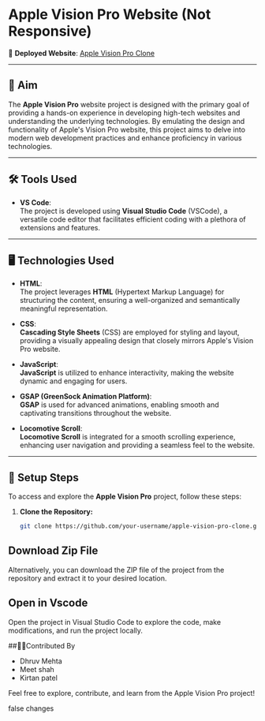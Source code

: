 
# Apple Vision Pro Website (Not Responsive)

🚀 **Deployed Website**: [Apple Vision Pro Clone](https://endearing-medovik-f7930d.netlify.app/)

---

## 🎯 Aim

The **Apple Vision Pro** website project is designed with the primary goal of providing a hands-on experience in developing high-tech websites and understanding the underlying technologies. By emulating the design and functionality of Apple's Vision Pro website, this project aims to delve into modern web development practices and enhance proficiency in various technologies.

---

## 🛠️ Tools Used

- **VS Code**:  
  The project is developed using **Visual Studio Code** (VSCode), a versatile code editor that facilitates efficient coding with a plethora of extensions and features.

---

## 🖥️ Technologies Used

- **HTML**:  
  The project leverages **HTML** (Hypertext Markup Language) for structuring the content, ensuring a well-organized and semantically meaningful representation.

- **CSS**:  
  **Cascading Style Sheets** (CSS) are employed for styling and layout, providing a visually appealing design that closely mirrors Apple's Vision Pro website.

- **JavaScript**:  
  **JavaScript** is utilized to enhance interactivity, making the website dynamic and engaging for users.

- **GSAP (GreenSock Animation Platform)**:  
  **GSAP** is used for advanced animations, enabling smooth and captivating transitions throughout the website.

- **Locomotive Scroll**:  
  **Locomotive Scroll** is integrated for a smooth scrolling experience, enhancing user navigation and providing a seamless feel to the website.

---

## 📝 Setup Steps

To access and explore the **Apple Vision Pro** project, follow these steps:

1. **Clone the Repository:**
   ```bash
   git clone https://github.com/your-username/apple-vision-pro-clone.git

## Download Zip File
Alternatively, you can download the ZIP file of the project from the repository and extract it to your desired location.

## Open in Vscode
Open the project in Visual Studio Code to explore the code, make modifications, and run the project locally.

##🤝🏻Contributed By
- Dhruv Mehta
- Meet shah
- Kirtan patel

Feel free to explore, contribute, and learn from the Apple Vision Pro project!

false changes 
